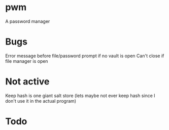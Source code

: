# pwm
A password manager

# Bugs
Error message before file/password prompt if no vault is open
Can't close if file manager is open

# Not active
Keep hash is one giant salt store (lets maybe not ever keep hash since I don't use it in the actual program)

# Todo
